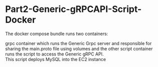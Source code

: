 # Part2-Generic-gRPCAPI-Script-Docker

The docker compose bundle runs two containers:

grpc container which runs the Generic Grpc server and responsible for sharing the main.proto file using volumes and the other script container runs the script to access the Generic gRPC API.  
This script deploys MySQL into the EC2 instance

